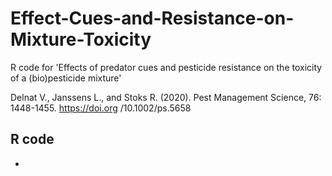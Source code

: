 # Effect-Cues-and-Resistance-on-Mixture-Toxicity
R code for 'Effects of predator cues and pesticide resistance on the toxicity of a (bio)pesticide mixture'

Delnat V., Janssens L., and Stoks R. (2020). 
Pest Management Science, 76: 1448-1455. https://doi.org /10.1002/ps.5658

## R code 
* 
